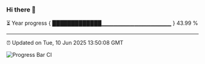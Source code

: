 ### Hi there 👋

⏳ Year progress { █████████████▁▁▁▁▁▁▁▁▁▁▁▁▁▁▁▁▁ } 43.99 %

---

⏰ Updated on Tue, 10 Jun 2025 13:50:08 GMT

![Progress Bar CI](https://github.com/IshwaranRudhara/GIT-ACTION/workflows/Progress%20Bar%20CI/badge.svg)

